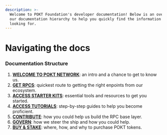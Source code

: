 ```yaml
---
description: >-
  Welcome to POKT Foundation's developer documentation! Below is an overview of
  our documentation hierarchy to help you quickly find the information you're
  looking for.
---
```


# Navigating the docs

### Documentation Structure

1. [**WELCOME TO POKT NETWORK**](../): an intro and a chance to get to know us.
2. [**GET RPCS**](../get-rpcs/): quickest route to getting the right enpoints from our ecosystem.
3. [**ACCESS STARTER KITS**](broken-reference): essential tools and resources to get you started.
4. [**ACCESS TUTORIALS**](../access-tutorials/): step-by-step guides to help you become proficient.
5. [**CONTRIBUTE**](../contribute/): how you could help us build the RPC base layer.
6. [**GOVERN**](../govern/): how we steer the ship and how you could help.
7. [**BUY & STAKE**](../get-and-use-pokt-wpokt/): where, how, and why to purchase POKT tokens.
